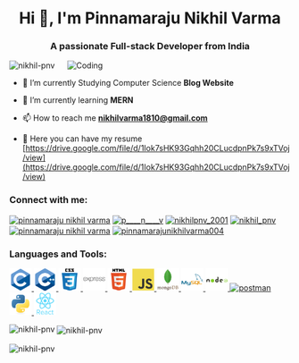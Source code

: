 <h1 align="center">Hi 👋, I'm Pinnamaraju Nikhil Varma</h1>
<h3 align="center">A passionate Full-stack Developer from India</h3>
<img align="right" alt="Coding" width="400" src="https://www.iihglobal.com/wp-content/uploads/2019/02/dcsad.gif">

<p align="left"> <img src="https://komarev.com/ghpvc/?username=nikhil-pnv&label=Profile%20views&color=0e75b6&style=flat" alt="nikhil-pnv" /> </p>

- 🔭 I’m currently Studying Computer Science **Blog Website**

- 🌱 I’m currently learning **MERN**

- 📫 How to reach me **nikhilvarma1810@gmail.com**

- 📄 Here you can have my resume [https://drive.google.com/file/d/1Iok7sHK93Gqhh20CLucdpnPk7s9xTVoj/view](https://drive.google.com/file/d/1Iok7sHK93Gqhh20CLucdpnPk7s9xTVoj/view)

<h3 align="left">Connect with me:</h3>
<p align="left">
<a href="https://fb.com/pinnamaraju nikhil varma" target="blank"><img align="center" src="https://raw.githubusercontent.com/rahuldkjain/github-profile-readme-generator/master/src/images/icons/Social/facebook.svg" alt="pinnamaraju nikhil varma" height="30" width="40" /></a>
<a href="https://instagram.com/p____n____v" target="blank"><img align="center" src="https://raw.githubusercontent.com/rahuldkjain/github-profile-readme-generator/master/src/images/icons/Social/instagram.svg" alt="p____n____v" height="30" width="40" /></a>
<a href="https://www.codechef.com/users/nikhilpnv_2001" target="blank"><img align="center" src="https://cdn.jsdelivr.net/npm/simple-icons@3.1.0/icons/codechef.svg" alt="nikhilpnv_2001" height="30" width="40" /></a>
<a href="https://www.hackerrank.com/nikhil_pnv" target="blank"><img align="center" src="https://raw.githubusercontent.com/rahuldkjain/github-profile-readme-generator/master/src/images/icons/Social/hackerrank.svg" alt="nikhil_pnv" height="30" width="40" /></a>
<a href="https://www.hackerearth.com/pinnamaraju nikhil varma" target="blank"><img align="center" src="https://raw.githubusercontent.com/rahuldkjain/github-profile-readme-generator/master/src/images/icons/Social/hackerearth.svg" alt="pinnamaraju nikhil varma" height="30" width="40" /></a>
<a href="https://auth.geeksforgeeks.org/user/pinnamarajunikhilvarma004" target="blank"><img align="center" src="https://raw.githubusercontent.com/rahuldkjain/github-profile-readme-generator/master/src/images/icons/Social/geeks-for-geeks.svg" alt="pinnamarajunikhilvarma004" height="30" width="40" /></a>
</p>

<h3 align="left">Languages and Tools:</h3>
<p align="left"> <a href="https://www.cprogramming.com/" target="_blank" rel="noreferrer"> <img src="https://raw.githubusercontent.com/devicons/devicon/master/icons/c/c-original.svg" alt="c" width="40" height="40"/> </a> <a href="https://www.w3schools.com/cpp/" target="_blank" rel="noreferrer"> <img src="https://raw.githubusercontent.com/devicons/devicon/master/icons/cplusplus/cplusplus-original.svg" alt="cplusplus" width="40" height="40"/> </a> <a href="https://www.w3schools.com/css/" target="_blank" rel="noreferrer"> <img src="https://raw.githubusercontent.com/devicons/devicon/master/icons/css3/css3-original-wordmark.svg" alt="css3" width="40" height="40"/> </a> <a href="https://expressjs.com" target="_blank" rel="noreferrer"> <img src="https://raw.githubusercontent.com/devicons/devicon/master/icons/express/express-original-wordmark.svg" alt="express" width="40" height="40"/> </a> <a href="https://www.w3.org/html/" target="_blank" rel="noreferrer"> <img src="https://raw.githubusercontent.com/devicons/devicon/master/icons/html5/html5-original-wordmark.svg" alt="html5" width="40" height="40"/> </a> <a href="https://developer.mozilla.org/en-US/docs/Web/JavaScript" target="_blank" rel="noreferrer"> <img src="https://raw.githubusercontent.com/devicons/devicon/master/icons/javascript/javascript-original.svg" alt="javascript" width="40" height="40"/> </a> <a href="https://www.mongodb.com/" target="_blank" rel="noreferrer"> <img src="https://raw.githubusercontent.com/devicons/devicon/master/icons/mongodb/mongodb-original-wordmark.svg" alt="mongodb" width="40" height="40"/> </a> <a href="https://www.mysql.com/" target="_blank" rel="noreferrer"> <img src="https://raw.githubusercontent.com/devicons/devicon/master/icons/mysql/mysql-original-wordmark.svg" alt="mysql" width="40" height="40"/> </a> <a href="https://nodejs.org" target="_blank" rel="noreferrer"> <img src="https://raw.githubusercontent.com/devicons/devicon/master/icons/nodejs/nodejs-original-wordmark.svg" alt="nodejs" width="40" height="40"/> </a> <a href="https://postman.com" target="_blank" rel="noreferrer"> <img src="https://www.vectorlogo.zone/logos/getpostman/getpostman-icon.svg" alt="postman" width="40" height="40"/> </a> <a href="https://www.python.org" target="_blank" rel="noreferrer"> <img src="https://raw.githubusercontent.com/devicons/devicon/master/icons/python/python-original.svg" alt="python" width="40" height="40"/> </a> <a href="https://reactjs.org/" target="_blank" rel="noreferrer"> <img src="https://raw.githubusercontent.com/devicons/devicon/master/icons/react/react-original-wordmark.svg" alt="react" width="40" height="40"/> </a> </p>

<p><img align="left" src="https://github-readme-stats.vercel.app/api/top-langs?username=nikhil-pnv&show_icons=true&locale=en&layout=compact" alt="nikhil-pnv" /></p>

<p>&nbsp;<img align="center" src="https://github-readme-stats.vercel.app/api?username=nikhil-pnv&show_icons=true&locale=en" alt="nikhil-pnv" /></p>

<p><img align="center" src="https://github-readme-streak-stats.herokuapp.com/?user=nikhil-pnv&" alt="nikhil-pnv" /></p>
